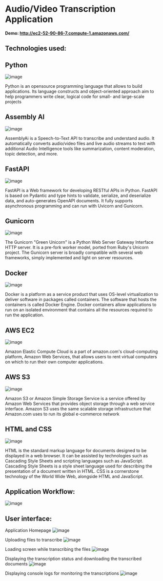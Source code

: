 
# Audio/Video Transcription Application

#### Demo: http://ec2-52-90-86-7.compute-1.amazonaws.com/

## Technologies used: 
## Python
 ![image](https://user-images.githubusercontent.com/98326079/158756888-e97b6821-ed24-48df-83ea-d2a3f873bfa1.png)

Python is an opensource programming language that allows to build applications. Its language constructs and object-oriented approach aim to help programmers write clear, logical code for small- and large-scale projects

## Assembly AI
 ![image](https://user-images.githubusercontent.com/98326079/158756907-a2e32446-d7eb-475b-b755-7c9313178f10.png)

AssemblyAi is a Speech-to-Text API to transcribe and understand audio. It automatically converts audio/video files and live audio streams to text with additional Audio Intelligence tools like summarization, content moderation, topic detection, and more.

## FastAPI
 ![image](https://user-images.githubusercontent.com/98326079/158756929-49ac2ff2-6a81-42d2-a705-e4ffdb6ed34f.png)

FastAPI is a Web framework for developing RESTful APIs in Python. FastAPI is based on Pydantic and type hints to validate, serialize, and deserialize data, and auto-generates OpenAPI documents. It fully supports asynchronous programming and can run with Uvicorn and Gunicorn.

## Gunicorn
 ![image](https://user-images.githubusercontent.com/98326079/158756949-c0f2a5ce-40f4-4e88-8820-90a6e119f641.png)

The Gunicorn "Green Unicorn" is a Python Web Server Gateway Interface HTTP server. It is a pre-fork worker model, ported from Ruby's Unicorn project. The Gunicorn server is broadly compatible with several web frameworks, simply implemented and light on server resources.

## Docker
 ![image](https://user-images.githubusercontent.com/98326079/158756971-d5e31dcd-a87b-4dcc-ad07-b76788b3e2e9.png)

Docker is a platform as a service product that uses OS-level virtualization to deliver software in packages called containers. The software that hosts the containers is called Docker Engine. Docker containers allow applications to run on an isolated environment that contains all the resources required to run the application.

## AWS EC2 
 ![image](https://user-images.githubusercontent.com/98326079/158756992-ce3a1d4e-7b4b-4bb9-a5e0-db86944843fb.png)

Amazon Elastic Compute Cloud is a part of amazon.com's cloud-computing platform, Amazon Web Services, that allows users to rent virtual computers on which to run their own computer applications.

## AWS S3
 ![image](https://user-images.githubusercontent.com/98326079/158757021-51ff2fa2-a07b-4ecf-b16a-f2dbb6f49ac7.png)

Amazon S3 or Amazon Simple Storage Service is a service offered by Amazon Web Services that provides object storage through a web service interface. Amazon S3 uses the same scalable storage infrastructure that Amazon.com uses to run its global e-commerce network

## HTML and CSS
 ![image](https://user-images.githubusercontent.com/98326079/158757058-140cd422-ffca-46b2-a0e3-565a8fb5c65b.png)

HTML is the standard markup language for documents designed to be displayed in a web browser. It can be assisted by technologies such as Cascading Style Sheets and scripting languages such as JavaScript. Cascading Style Sheets is a style sheet language used for describing the presentation of a document written in HTML. CSS is a cornerstone technology of the World Wide Web, alongside HTML and JavaScript. 


## Application Workflow:
![image](https://user-images.githubusercontent.com/98326079/159206137-2b51e6c3-1460-4b57-8e7e-d43567afe108.png)

## User interface:
Application Homepage
  ![image](https://user-images.githubusercontent.com/98326079/158756745-9a14a189-dd93-4e8c-a4f3-4ca7c3759eb5.png)

Uploading files to transcribe
 ![image](https://user-images.githubusercontent.com/98326079/158756782-02ff893e-6356-4049-a166-db02ce8bfe0e.png)

Loading screen while transcribing the files
![image](https://user-images.githubusercontent.com/98326079/158756816-81bd3c54-ca46-4373-ae81-a62672777215.png)

Displaying the transcription status and downloading the transcribed documents
 ![image](https://user-images.githubusercontent.com/98326079/158756839-7506b66f-4afb-414d-85e0-02a50c9128bc.png)

Displaying console logs for monitoring the transcriptions
 ![image](https://user-images.githubusercontent.com/98326079/158756861-4d5cbb3d-4d5e-471b-919d-0b27827a26c1.png)


